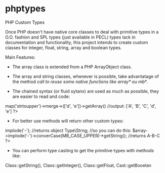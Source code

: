 phptypes
========

PHP Custom Types

Once PHP doesn't have native core classes to deal with primitive types in a O.O. fashion and SPL types (just available 
in PECL) types lack in documentation and functionality, this project intends to create custom classes for integer, 
float, string, array and boolean types.

Main Features:

- The array class is extended from a PHP ArrayObject class.

- The array and string classes, whenever is possible, take advantatage of the method __call to reuse some native
functions like array_* ou mb_*.

- The chained syntax (or fluid sytanx) are used as much as possible, they are easier to read and code:

<?php
$array = new \Type\Arr(['a', 'b', 'c']);

$array->map('strtoupper')->merge->(['d', 'e'])->getArray() //output: ['A', 'B', 'C', 'd', 'e']
?>

- For better use methods will return other custom types:

<?php

$array = new \Type\Arr(['a', 'b', 'c']);

$array->implode('-');  //returns  object Type\Strng;

//so you can do this:

$array->implode('-')->converCase(MB_CASE_UPPER)->getString(); //returns A-B-C

?>

- You can perform type casting to get the primitive types with methods like:

Class::getString(), Class::getInteger(), Class::getFloat, Cast::getBooelan

